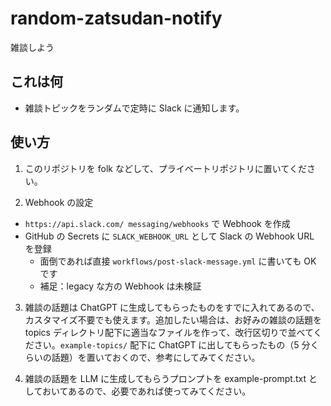 # random-zatsudan-notify

雑談しよう

## これは何

- 雑談トピックをランダムで定時に Slack に通知します。

## 使い方

1. このリポジトリを folk などして、プライベートリポジトリに置いてください。

2. Webhook の設定

- `https://api.slack.com/ messaging/webhooks` で Webhook を作成
- GitHub の Secrets に `SLACK_WEBHOOK_URL` として Slack の Webhook URL を登録
  - 面倒であれば直接 `workflows/post-slack-message.yml` に書いても OK です
  - 補足：legacy な方の Webhook は未検証

3. 雑談の話題は ChatGPT に生成してもらったものをすでに入れてあるので、カスタマイズ不要でも使えます。追加したい場合は、お好みの雑談の話題を topics ディレクトリ配下に適当なファイルを作って、改行区切りで並べてください。`example-topics/` 配下に ChatGPT に出してもらったもの（5 分くらいの話題）を置いておくので、参考にしてみてください。

4. 雑談の話題を LLM に生成してもらうプロンプトを example-prompt.txt としておいてあるので、必要であれば使ってみてください。
